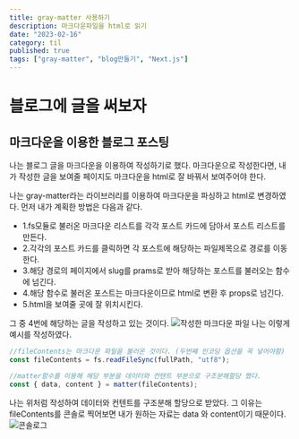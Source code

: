 ```yaml
---
title: gray-matter 사용하기
description: 마크다운파일을 html로 읽기
date: "2023-02-16"
category: til
published: true
tags: ["gray-matter", "blog만들기", "Next.js"]
---
```


# 블로그에 글을 써보자

## 마크다운을 이용한 블로그 포스팅

나는 블로그 글을 마크다운을 이용하여 작성하기로 했다. 마크다운으로 작성한다면, 내가 작성한 글을 보여줄 페이지도 마크다운을 html로 잘 바꿔서 보여주어야 한다. </br>

나는 gray-matter라는 라이브러리를 이용하여 마크다운을 파싱하고 html로 변경하였다.
먼저 내가 계획한 방법은 다음과 같다. </br>

- 1.fs모듈로 불러온 마크다운 리스트를 각각 포스트 카드에 담아서 포스트 리스트를 만든다.
- 2.각각의 포스트 카드를 클릭하면 각 포스트에 해당하는 파일제목으로 경로를 이동한다.
- 3.해당 경로의 페이지에서 slug를 prams로 받아 해당하는 포스트를 불러오는 함수에 넘긴다.
- 4.해당 함수로 불러온 포스트는 마크다운이므로 html로 변환 후 props로 넘긴다.
- 5.html을 보여줄 곳에 잘 위치시킨다.

그 중 4번에 해당하는 글을 작성하고 있는 것이다.
![작성한 마크다운 파일](https://user-images.githubusercontent.com/113874038/220699239-9f1a71e7-3b40-4c4d-9006-52b6cb31f292.png)
나는 이렇게 예시를 작성하였다.</br>

```javascript
//fileContents는 마크다운 파일을 불러온 것이다. (두번째 인코딩 옵션을 꼭 넣어야함)
const fileContents = fs.readFileSync(fullPath, "utf8");

//matter함수를 이용해 해당 부분을 데이터와 컨텐트 부분으로 구조분해할당 했다.
const { data, content } = matter(fileContents);
```

나는 위처럼 작성하여 데이터와 컨텐트를 구조분해 할당으로 받았다. 그 이유는 fileContents를 콘솔로 찍어보면 내가 원하는 자료는 data 와 content이기 때문이다.</br>
![콘솔로그](https://user-images.githubusercontent.com/113874038/220699332-eebcb50f-af94-4e01-ba01-88dc12d4e858.png)
